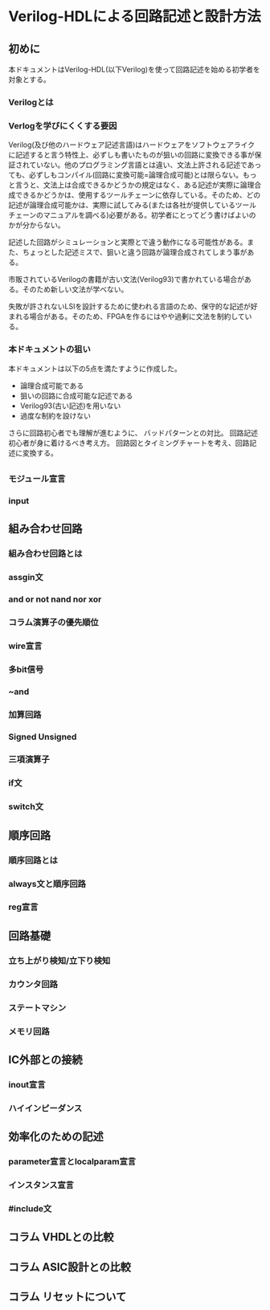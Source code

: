 # Verilog-HDLによる回路記述と設計方法
## 初めに
本ドキュメントはVerilog-HDL(以下Verilog)を使って回路記述を始める初学者を対象とする。
### Verilogとは

### Verlogを学びにくくする要因
Verilog(及び他のハードウェア記述言語)はハードウェアをソフトウェアライクに記述すると言う特性上、必ずしも書いたものが狙いの回路に変換できる事が保証されていない。他のプログラミング言語とは違い、文法上許される記述であっても、必ずしもコンパイル(回路に変換可能=論理合成可能)とは限らない。もっと言うと、文法上は合成できるかどうかの規定はなく、ある記述が実際に論理合成できるかどうかは、使用するツールチェーンに依存している。そのため、どの記述が論理合成可能かは、実際に試してみる(または各社が提供しているツールチェーンのマニュアルを調べる)必要がある。初学者にとってどう書けばよいのかが分からない。

記述した回路がシミュレーションと実際とで違う動作になる可能性がある。また、ちょっとした記述ミスで、狙いと違う回路が論理合成されてしまう事がある。

市販されているVerilogの書籍が古い文法(Verilog93)で書かれている場合がある。そのため新しい文法が学べない。

失敗が許されないLSIを設計するために使われる言語のため、保守的な記述が好まれる場合がある。そのため、FPGAを作るにはやや過剰に文法を制約している。

### 本ドキュメントの狙い
本ドキュメントは以下の5点を満たすように作成した。
- 論理合成可能である
- 狙いの回路に合成可能な記述である
- Verilog93(古い記述)を用いない
- 過度な制約を設けない

さらに回路初心者でも理解が進むように、
 バッドパターンとの対比。
 回路記述初心者が身に着けるべき考え方。
  回路図とタイミングチャートを考え、回路記述に変換する。
 

## 
### モジュール宣言
### input

## 組み合わせ回路
### 組み合わせ回路とは
### assgin文
### and or not nand nor xor
### コラム演算子の優先順位 
### wire宣言
### 多bit信号
### ~and
### 加算回路
### Signed Unsigned
### 三項演算子
### if文
### switch文

## 順序回路
### 順序回路とは
### always文と順序回路
### reg宣言

## 回路基礎
### 立ち上がり検知/立下り検知
### カウンタ回路
### ステートマシン
### メモリ回路

## IC外部との接続
### inout宣言
### ハイインピーダンス

## 効率化のための記述
### parameter宣言とlocalparam宣言
### インスタンス宣言
### #include文

## コラム VHDLとの比較
## コラム ASIC設計との比較
## コラム リセットについて
